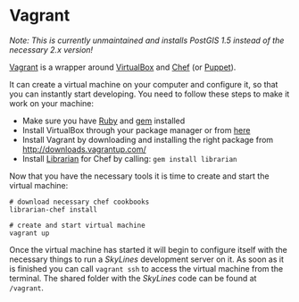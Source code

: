 # Vagrant

*Note: This is currently unmaintained and installs PostGIS 1.5 instead of the
necessary 2.x version!*

[Vagrant](http://www.vagrantup.com/) is a wrapper around
[VirtualBox](http://www.virtualbox.org/) and
[Chef](http://www.opscode.com/chef/) (or [Puppet](https://puppetlabs.com/)).

It can create a virtual machine on your computer and configure it, so that you
can instantly start developing.  You need to follow these steps to make it work
on your machine:

* Make sure you have [Ruby](http://www.ruby-lang.org/de/) and
  [gem](http://rubygems.org/) installed
* Install VirtualBox through your package manager or from
  [here](https://www.virtualbox.org/wiki/Downloads)
* Install Vagrant by downloading and installing the right package from
  <http://downloads.vagrantup.com/>
* Install [Librarian](https://github.com/applicationsonline/librarian) for Chef
  by calling: `gem install librarian`

Now that you have the necessary tools it is time to create and start the virtual machine:

    # download necessary chef cookbooks
    librarian-chef install

    # create and start virtual machine
    vagrant up

Once the virtual machine has started it will begin to configure itself with the
necessary things to run a *SkyLines* development server on it. As soon as it is
finished you can call `vagrant ssh` to access the virtual machine from the
terminal. The shared folder with the *SkyLines* code can be found at
`/vagrant`.
